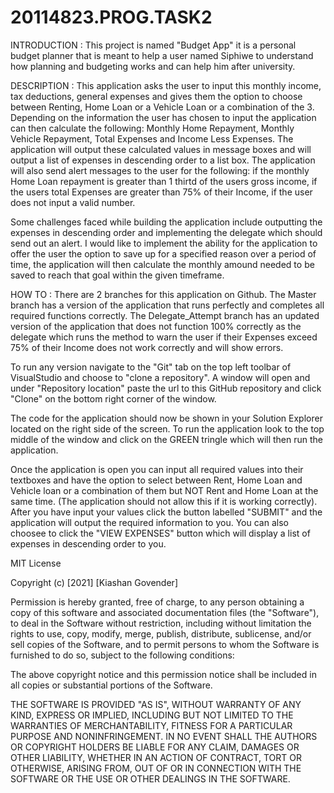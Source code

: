 # 20114823.PROG.TASK2

INTRODUCTION : 
This project is named "Budget App" it is a personal budget planner that is meant to help
a user named Siphiwe to understand how planning and budgeting works and can help him after university.

DESCRIPTION :
This application asks the user to input this monthly income, tax deductions, general expenses and gives them 
the option to choose between Renting, Home Loan or a Vehicle Loan or a combination of the 3. Depending on the 
information the user has chosen to input the application can then calculate the following: Monthly Home Repayment, 
Monthly Vehicle Repayment, Total Expenses and Income Less Expenses. The application will output these calculated
values in message boxes and will output a list of expenses in descending order to a list box.
The application will also send alert messages to the user for the following: if the monthly Home Loan repayment is
greater than 1 thirtd of the users gross income, if the users total Expenses are greater than 75% of their Income,
if the user does not input a valid number. 

Some challenges faced while building the application include outputting the expenses in descending order and implementing
the delegate which should send out an alert. I would like to implement the ability for the application to offer
the user the option to save up for a specified reason over a period of time, the application will then calculate 
the monthly amound needed to be saved to reach that goal within the given timeframe.

HOW TO :
There are 2 branches for this application on Github. The Master branch has a version of the application that runs
perfectly and completes all required functions correctly. The Delegate_Attempt branch has an updated version of the
application that does not function 100% correctly as the delegate which runs the method to warn the user if their
Expenses exceed 75% of their Income does not work correctly and will show errors.

To run any version navigate to the "Git" tab on the top left toolbar of VisualStudio and choose 
to "clone a repository". A window will open and under "Repository location" paste the url to this GitHub repository
and click "Clone" on the bottom right corner of the window. 

The code for the application should now be shown in your Solution Explorer located on the right side of the screen.
To run the application look to the top middle of the window and click on the GREEN tringle which will then 
run the application.

Once the application is open you can input all required values into their textboxes and have the option to select
between Rent, Home Loan and Vehicle loan or a combination of them but NOT Rent and Home Loan at the same time.
(The application should not allow this if it is working correctly). After you have input your values click
the button labelled "SUBMIT" and the application will output the required information to you. You can also
choosee to click the "VIEW EXPENSES" button which will display a list of expenses in descending order to you.


MIT License

Copyright (c) [2021] [Kiashan Govender]

Permission is hereby granted, free of charge, to any person obtaining a copy
of this software and associated documentation files (the "Software"), to deal
in the Software without restriction, including without limitation the rights
to use, copy, modify, merge, publish, distribute, sublicense, and/or sell
copies of the Software, and to permit persons to whom the Software is
furnished to do so, subject to the following conditions:

The above copyright notice and this permission notice shall be included in all
copies or substantial portions of the Software.

THE SOFTWARE IS PROVIDED "AS IS", WITHOUT WARRANTY OF ANY KIND, EXPRESS OR
IMPLIED, INCLUDING BUT NOT LIMITED TO THE WARRANTIES OF MERCHANTABILITY,
FITNESS FOR A PARTICULAR PURPOSE AND NONINFRINGEMENT. IN NO EVENT SHALL THE
AUTHORS OR COPYRIGHT HOLDERS BE LIABLE FOR ANY CLAIM, DAMAGES OR OTHER
LIABILITY, WHETHER IN AN ACTION OF CONTRACT, TORT OR OTHERWISE, ARISING FROM,
OUT OF OR IN CONNECTION WITH THE SOFTWARE OR THE USE OR OTHER DEALINGS IN THE
SOFTWARE.
